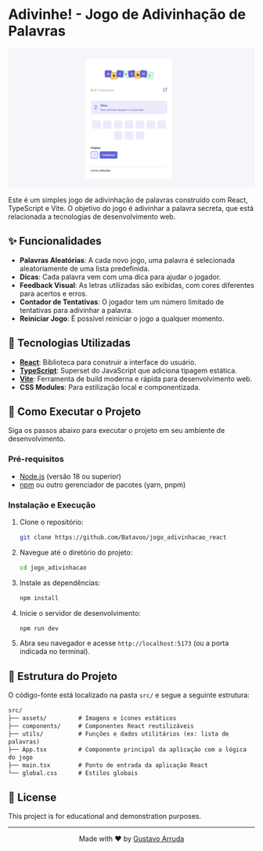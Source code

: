 # Adivinhe! - Jogo de Adivinhação de Palavras

![Word Guessing Game](./src/assets/app.png)

Este é um simples jogo de adivinhação de palavras construído com React, TypeScript e Vite. O objetivo do jogo é adivinhar a palavra secreta, que está relacionada a tecnologias de desenvolvimento web.

## ✨ Funcionalidades

- **Palavras Aleatórias**: A cada novo jogo, uma palavra é selecionada aleatoriamente de uma lista predefinida.
- **Dicas**: Cada palavra vem com uma dica para ajudar o jogador.
- **Feedback Visual**: As letras utilizadas são exibidas, com cores diferentes para acertos e erros.
- **Contador de Tentativas**: O jogador tem um número limitado de tentativas para adivinhar a palavra.
- **Reiniciar Jogo**: É possível reiniciar o jogo a qualquer momento.

## 🚀 Tecnologias Utilizadas

- **[React](https://react.dev/)**: Biblioteca para construir a interface do usuário.
- **[TypeScript](https://www.typescriptlang.org/)**: Superset do JavaScript que adiciona tipagem estática.
- **[Vite](https://vitejs.dev/)**: Ferramenta de build moderna e rápida para desenvolvimento web.
- **CSS Modules**: Para estilização local e componentizada.

## 🏁 Como Executar o Projeto

Siga os passos abaixo para executar o projeto em seu ambiente de desenvolvimento.

### Pré-requisitos

- [Node.js](https://nodejs.org/) (versão 18 ou superior)
- [npm](https://www.npmjs.com/) ou outro gerenciador de pacotes (yarn, pnpm)

### Instalação e Execução

1.  Clone o repositório:
    ```sh
    git clone https://github.com/Batavoo/jogo_adivinhacao_react
    ```
2.  Navegue até o diretório do projeto:
    ```sh
    cd jogo_adivinhacao
    ```
3.  Instale as dependências:
    ```sh
    npm install
    ```
4.  Inicie o servidor de desenvolvimento:
    ```sh
    npm run dev
    ```
5.  Abra seu navegador e acesse `http://localhost:5173` (ou a porta indicada no terminal).

## 📂 Estrutura do Projeto

O código-fonte está localizado na pasta `src/` e segue a seguinte estrutura:

```
src/
├── assets/         # Imagens e ícones estáticos
├── components/     # Componentes React reutilizáveis
├── utils/          # Funções e dados utilitários (ex: lista de palavras)
├── App.tsx         # Componente principal da aplicação com a lógica do jogo
├── main.tsx        # Ponto de entrada da aplicação React
└── global.css      # Estilos globais
```

## 📄 License

This project is for educational and demonstration purposes.

---

<p align="center">Made with ❤️ by <a href="https://www.linkedin.com/in/gustavo-santos-744549234/">Gustavo Arruda</a></p>
